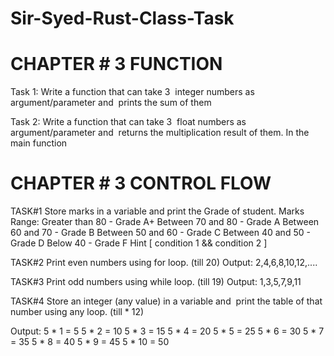 # Sir-Syed-Rust-Class-Task

# CHAPTER # 3 FUNCTION

Task 1:
Write a function that can take 3 ​ integer​ numbers as
argument/parameter and ​ prints​ the sum of them 

Task 2:
Write a function that can take 3 ​ float​ numbers as
argument/parameter and ​ returns​ the multiplication result of them. In the main function

# CHAPTER # 3 CONTROL FLOW

TASK#1
Store marks in a variable and print the Grade of student.
Marks Range:
Greater than 80 - Grade A+
Between 70 and 80 - Grade A
Between 60 and 70 - Grade B
Between 50 and 60 - Grade C
Between 40 and 50 - Grade D
Below 40 - Grade F
Hint [ condition 1 &&  condition 2 ]

TASK#2
Print even numbers using for loop. (till 20)
Output: 2,4,6,8,10,12,....

TASK#3
Print odd numbers using while loop. (till 19)
Output: 1,3,5,7,9,11

TASK#4
Store an integer (any value) in a variable and ​ print the table of that number using any loop. (till  * 12)

Output:
5 * 1 = 5
5 * 2 = 10
5 * 3 = 15
5 * 4 = 20
5 * 5 = 25
5 * 6 = 30
5 * 7 = 35
5 * 8 = 40
5 * 9 = 45
5 * 10 = 50

